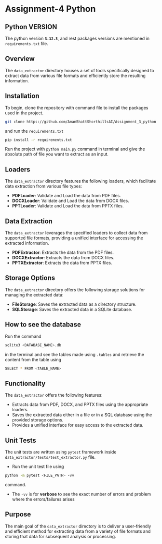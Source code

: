# Assignment-4 Python

## Python VERSION
The python version **`3.12.3`**, and rest packages versions are mentioned in `requirements.txt` file.

## Overview
The `data_extractor` directory houses a set of tools specifically designed to extract data from various file formats and efficiently store the resulting information.

## Installation
To begin, clone the repository with command file to install the packages used in the project. 

```bash
git clone https://github.com/AmanBhattShorthillsAI/Assignment_3_python.git
``` 
and run the `requirements.txt` 
```bash
pip install -r requirements.txt
```
Run the project with `python main.py` command in terminal and give the absolute path of file you want to extract as an input.

## Loaders
The `data_extractor` directory features the following loaders, which facilitate data extraction from various file types:

- **PDFLoader**: Validate and Load the data from PDF files.
- **DOCXLoader**: Validate and Load the data from DOCX files.
- **PPTLoader**: Validate and Load the data from PPTX files.

## Data Extraction
The `data_extractor` leverages the specified loaders to collect data from supported file formats, providing a unified interface for accessing the extracted information.
- **PDFExtractor**: Extracts the data from the PDF files.
- **DOCXExtractor**: Extracts the data from DOCX files.
- **PPTXExtractor**: Extracts the data from PPTX files.

## Storage Options
The `data_extractor` directory offers the following storage solutions for managing the extracted data:

- **FileStorage**: Saves the extracted data as a directory structure.
- **SQLStorage**: Saves the extracted data in a SQLite database.

## How to see the database
Run the command 
```bash
sqlite3 <DATABASE_NAME>.db
``` 
in the terminal and see the tables made using `.tables` and retrieve the content from the table using 
```bash
SELECT * FROM <TABLE_NAME>
```

## Functionality
The `data_extractor` offers the following features:

- Extracts data from PDF, DOCX, and PPTX files using the appropriate loaders.
- Saves the extracted data either in a file or in a SQL database using the provided storage options.
- Provides a unified interface for easy access to the extracted data.

## Unit Tests
The unit tests are written using `pytest` framework inside `data_extractor/tests/test_extractor.py` file.

- Run the unit test file using 
```bash
python -m pytest <FILE_PATH> -vv
``` 
command. 
- The `-vv` is for **verbose** to see the exact number of errors and problem where the errors/failures arises

## Purpose
The main goal of the `data_extractor` directory is to deliver a user-friendly and efficient method for extracting data from a variety of file formats and storing that data for subsequent analysis or processing.